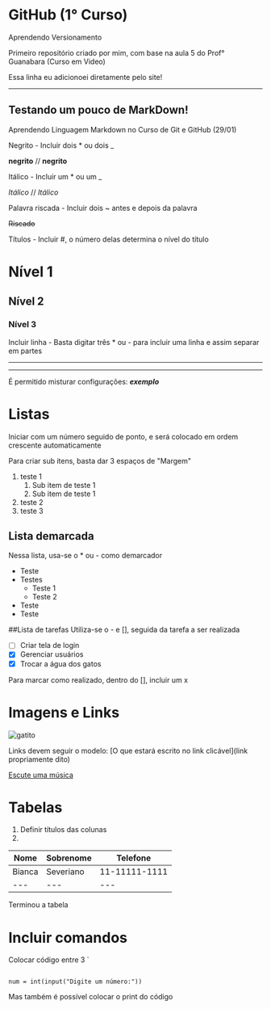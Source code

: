 # GitHub (1° Curso)
 Aprendendo Versionamento
 
 Primeiro repositório criado por mim, com base na aula 5 do Prof° Guanabara (Curso em Video)
 
 Essa linha eu adicionoei diretamente pelo site!
 
 --- 
 Testando um pouco de MarkDown!
 -
 
 Aprendendo Linguagem Markdown no Curso de Git e GitHub (29/01)

Negrito - Incluir dois * ou dois _

__negrito__  // **negrito**

Itálico - Incluir um * ou um _

_Itálico_ // *Itálico* 

Palavra riscada - Incluir dois ~ antes  e depois da palavra

~~Riscado~~

Títulos - Incluir #, o número delas determina o nível do título
# Nível 1
## Nível 2
### Nível 3

Incluir linha - Basta digitar três * ou - para incluir uma linha e assim separar em partes
***
---

É permitido misturar configurações: **_exemplo_**


# Listas
Iniciar com um número seguido de ponto, e será colocado em ordem crescente automaticamente

Para criar sub itens, basta dar 3 espaços de "Margem"
1. teste 1
   1. Sub item de teste 1
   3. Sub item de teste 1
25.  teste 2
4.  teste 3


## Lista demarcada
Nessa lista, usa-se o * ou - como demarcador

* Teste
* Testes
   * Teste 1
   * Teste 2
* Teste
*  Teste

##Lista de tarefas
 Utiliza-se o - e [], seguida da tarefa a ser realizada
- [ ] Criar tela de login
- [x] Gerenciar usuários
- [x] Trocar a água dos gatos

Para marcar como realizado, dentro do [], incluir um x

# Imagens e Links 
![gatito](https://user-images.githubusercontent.com/97565115/215358198-46ccb5e7-0b3a-461e-b14d-b72c52e7ac84.jpeg)

Links devem seguir o modelo:  [O que estará escrito no link clicável](link propriamente dito)

[Escute uma música](https://www.youtube.com/watch?v=W9zFXOEESy0&list=RDW9zFXOEESy0&start_radio=1)

# Tabelas
1. Definir títulos das colunas
2. 


Nome | Sobrenome | Telefone 
--- | --- | ---
Bianca | Severiano | 11-11111-1111
--- | --- | ---

Terminou a tabela


# Incluir comandos

Colocar código entre 3 ` 

``` 

num = int(input("Digite um número:"))

``` 

Mas também é possível colocar o print do código
